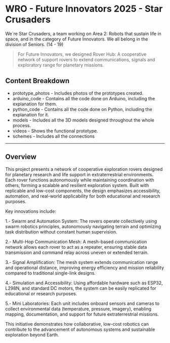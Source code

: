 # WRO - Future Innovators 2025 - Star Crusaders
We´re Star Crusaders, a team working on Area 2: Robots that sustain life in space, and in the category of Future Innovators. We all belong in the division of Seniors. (14 - 19)

> For Future Innovators, we designed Rover Hub: A cooperative network of support rovers to extend communications, signals and exploratory range for planetary missions.

## Content Breakdown
* prototype_photos - Includes photos of the prototypes created.
* arduino_code - Contains all the code done on Arduino, including the explanation for them.
* python_code - Contains all the code done on Python, including the explanation for it.
* models - Includes all the 3D models designed throughout the whole process.
* videos - Shows the functional prototype.
* schemes - Includes all the connections 

---

## Overview

This project presents a network of cooperative exploration rovers designed for planetary research and life support in extraterrestrial environments. Each rover functions autonomously while maintaining coordination with others, forming a scalable and resilient exploration system. Built with replicable and low-cost components, the design emphasizes accessibility, automation, and real-world applicability for both educational and research purposes.

Key innovations include:

1.- Swarm and Automation System: The rovers operate collectively using swarm robotics principles, autonomously navigating terrain and optimizing task distribution without constant human supervision.

2.- Multi-Hop Communication Mesh: A mesh-based communication network allows each rover to act as a repeater, ensuring stable data transmission and command relay across uneven or extended terrain.

3.- Signal Amplification: The mesh system extends communication range and operational distance, improving energy efficiency and mission reliability compared to traditional single-link designs.

4.- Simulation and Accessibility: Using affordable hardware such as ESP32, L298N, and standard DC motors, the system can be easily replicated for educational or research purposes.

5.- Mini Laboratories: Each unit includes onboard sensors and cameras to collect environmental data (temperature, pressure, imagery), enabling mapping, documentation, and support for future extraterrestrial missions.

This initiative demonstrates how collaborative, low-cost robotics can contribute to the advancement of autonomous systems and sustainable exploration beyond Earth.
